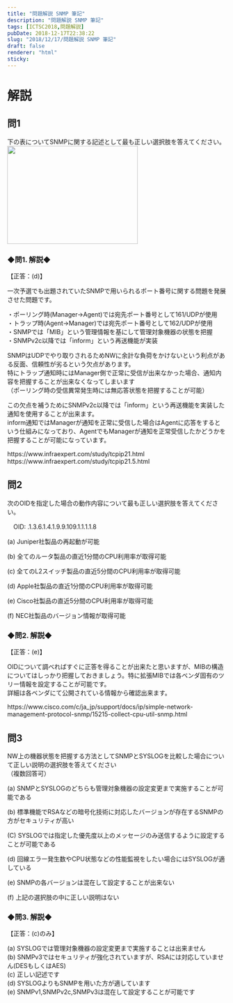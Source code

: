 ```yaml
---
title: "問題解説 SNMP 筆記"
description: "問題解説 SNMP 筆記"
tags: [ICTSC2018,問題解説]
pubDate: 2018-12-17T22:38:22
slug: "2018/12/17/問題解説 SNMP 筆記"
draft: false
renderer: "html"
sticky: 
---
```


<h1>解説</h1>
<h2>問1</h2>
<p>下の表についてSNMPに関する記述として最も正しい選択肢を答えてください。<br />
<img decoding="async" loading="lazy" src="/images/wp/2018/12/3da0b5031a64859c2133ebc75dfc49af-300x225.png.webp" alt="" width="300" height="225" class="alignnone size-medium wp-image-2092" /></p>
<h3>◆問1. 解説◆</h3>
<p>【正答：(d)】</p>
<p>一次予選でも出題されていたSNMPで用いられるポート番号に関する問題を発展させた問題です。</p>
<p>・ポーリング時(Manager→Agent)では宛先ポート番号として161/UDPが使用<br />
・トラップ時(Agent→Manager)では宛先ポート番号として162/UDPが使用<br />
・SNMPでは「MIB」という管理情報を基にして管理対象機器の状態を把握<br />
・SNMPv2c以降では「inform」という再送機能が実装</p>
<p>SNMPはUDPでやり取りされるためNWに余計な負荷をかけないという利点がある反面、信頼性が劣るという欠点があります。<br />
特にトラップ通知時にはManager側で正常に受信が出来なかった場合、通知内容を把握することが出来なくなってしまいます<br />
（ポーリング時の受信異常発生時には無応答状態を把握することが可能）</p>
<p>この欠点を補うためにSNMPv2c以降では「inform」という再送機能を実装した通知を使用することが出来ます。<br />
inform通知ではManagerが通知を正常に受信した場合はAgentに応答をするという仕組みになっており、AgentでもManagerが通知を正常受信したかどうかを把握することが可能になっています。</p>
<p>https://www.infraexpert.com/study/tcpip21.html<br />
https://www.infraexpert.com/study/tcpip21.5.html</p>
<h2>問2</h2>
<p>次のOIDを指定した場合の動作内容について最も正しい選択肢を答えてください。</p>
<p>　OID:  .1.3.6.1.4.1.9.9.109.1.1.1.1.8</p>
<p>
(a) Juniper社製品の再起動が可能</p>
<p>(b) 全てのルータ製品の直近1分間のCPU利用率が取得可能</p>
<p>(c) 全てのL2スイッチ製品の直近5分間のCPU利用率が取得可能</p>
<p>(d) Apple社製品の直近1分間のCPU利用率が取得可能</p>
<p>(e) Cisco社製品の直近5分間のCPU利用率が取得可能</p>
<p>(f) NEC社製品のバージョン情報が取得可能</p>
<h3>◆問2. 解説◆</h3>
<p>【正答：(e)】</p>
<p>OIDについて調べればすぐに正答を得ることが出来たと思いますが、MIBの構造についてはしっかり把握しておきましょう。特に拡張MIBでは各ベンダ固有のツリー情報を設定することが可能です。<br />
詳細は各ベンダにて公開されている情報から確認出来ます。</p>
<p>https://www.cisco.com/c/ja_jp/support/docs/ip/simple-network-management-protocol-snmp/15215-collect-cpu-util-snmp.html</p>
<h2>問3</h2>
<p>NW上の機器状態を把握する方法としてSNMPとSYSLOGを比較した場合について正しい説明の選択肢を答えてください<br />
（複数回答可）</p>
<p>(a) SNMPとSYSLOGのどちらも管理対象機器の設定変更まで実施することが可能である</p>
<p>(b) 標準機能でRSAなどの暗号化技術に対応したバージョンが存在するSNMPの方がセキュリティが高い</p>
<p>(C) SYSLOGでは指定した優先度以上のメッセージのみ送信するように設定することが可能である</p>
<p>(d) 回線エラー発生数やCPU状態などの性能監視をしたい場合にはSYSLOGが適している</p>
<p>(e) SNMPの各バージョンは混在して設定することが出来ない</p>
<p>(f) 上記の選択肢の中に正しい説明はない</p>
<h3>◆問3. 解説◆</h3>
<p>【正答：(c)のみ】</p>
<p>(a) SYSLOGでは管理対象機器の設定変更まで実施することは出来ません<br />
(b) SNMPv3ではセキュリティが強化されていますが、RSAには対応していません(DESもしくはAES)<br />
(c) 正しい記述です<br />
(d) SYSLOGよりもSNMPを用いた方が適しています<br />
(e) SNMPv1,SNMPv2c,SNMPv3は混在して設定することが可能です</p>

